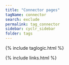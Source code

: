```yaml
---
title: "Connector pages"
tagName: connector
search: exclude
permalink: tag_connector
sidebar: cyclr_sidebar
folder: tags
---
```


{% include taglogic.html %}

{% include links.html %}
